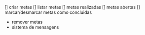 [] criar metas
[] listar metas
    [] metas realizadas
    [] metas abertas
[] marcar/desmarcar metas como concluidas
- remover metas
- sistema de mensagens 